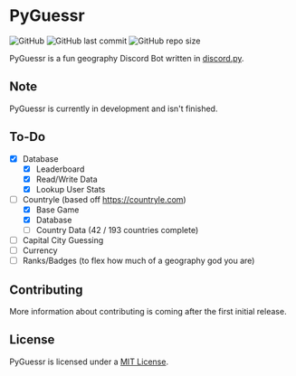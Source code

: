 # PyGuessr

![GitHub](https://img.shields.io/github/license/coreyhsGames/PyGuessr)
![GitHub last commit](https://img.shields.io/github/last-commit/coreyhsGames/PyGuessr)
![GitHub repo size](https://img.shields.io/github/repo-size/coreyhsGames/PyGuessr)
 
PyGuessr is a fun geography Discord Bot written in [discord.py](https://github.com/Rapptz/discord.py).

## Note
PyGuessr is currently in development and isn't finished.

## To-Do
- [x] Database
  - [x] Leaderboard
  - [x] Read/Write Data
  - [x] Lookup User Stats
- [ ] Countryle (based off https://countryle.com)
  - [x] Base Game
  - [x] Database
  - [ ] Country Data (42 / 193 countries complete)
- [ ] Capital City Guessing
- [ ] Currency
- [ ] Ranks/Badges (to flex how much of a geography god you are)

## Contributing
More information about contributing is coming after the first initial release.

## License
PyGuessr is licensed under a [MIT License](https://github.com/coreyhsGames/PyGuessr/blob/main/LICENSE).
